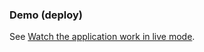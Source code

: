 
### Demo (deploy)
See [Watch the application work in live mode](https://testtasknewdisk.webfldev.ru/).
